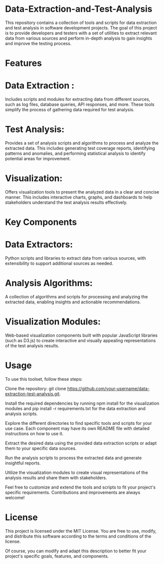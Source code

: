 # Data-Extraction-and-Test-Analysis
This repository contains a collection of tools and scripts for data extraction and test analysis in software development projects. The goal of this project is to provide developers and testers with a set of utilities to extract relevant data from various sources and perform in-depth analysis to gain insights and improve the testing process.

# Features
# Data Extraction : 
Includes scripts and modules for extracting data from different sources, such as log files, database queries, API responses, and more. These tools simplify the process of gathering data required for test analysis.

# Test Analysis: 
Provides a set of analysis scripts and algorithms to process and analyze the extracted data. This includes generating test coverage reports, identifying patterns and anomalies, and performing statistical analysis to identify potential areas for improvement.

# Visualization: 
Offers visualization tools to present the analyzed data in a clear and concise manner. This includes interactive charts, graphs, and dashboards to help stakeholders understand the test analysis results effectively.

# Key Components
# Data Extractors: 
Python scripts and libraries to extract data from various sources, with extensibility to support additional sources as needed.

# Analysis Algorithms:
A collection of algorithms and scripts for processing and analyzing the extracted data, enabling insights and actionable recommendations.

# Visualization Modules: 
Web-based visualization components built with popular JavaScript libraries (such as D3.js) to create interactive and visually appealing representations of the test analysis results.

# Usage
To use this toolset, follow these steps:

Clone the repository: git clone https://github.com/your-username/data-extraction-test-analysis.git.

Install the required dependencies by running npm install for the visualization modules and pip install -r requirements.txt for the data extraction and analysis scripts.

Explore the different directories to find specific tools and scripts for your use case. Each component may have its own README file with detailed instructions on how to use it.

Extract the desired data using the provided data extraction scripts or adapt them to your specific data sources.

Run the analysis scripts to process the extracted data and generate insightful reports.

Utilize the visualization modules to create visual representations of the analysis results and share them with stakeholders.

Feel free to customize and extend the tools and scripts to fit your project's specific requirements. Contributions and improvements are always welcome!

# License
This project is licensed under the MIT License. You are free to use, modify, and distribute this software according to the terms and conditions of the license.

Of course, you can modify and adapt this description to better fit your project's specific goals, features, and components.
